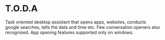 # T.O.D.A
Task oriented desktop assistant that opens apps, websites, conducts google searches, tells the data and time etc. Few conversation openers also recognised.
App opening features supported only on windows.
